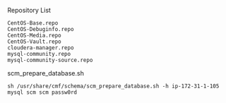 Repository List
```
CentOS-Base.repo
CentOS-Debuginfo.repo
CentOS-Media.repo
CentOS-Vault.repo
cloudera-manager.repo
mysql-community.repo
mysql-community-source.repo
```

scm_prepare_database.sh
```
sh /usr/share/cmf/schema/scm_prepare_database.sh -h ip-172-31-1-105 mysql scm scm passw0rd
```
